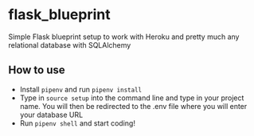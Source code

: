 # flask_blueprint
Simple Flask blueprint setup to work with Heroku and pretty much any relational database with SQLAlchemy

## How to use
- Install `pipenv` and run `pipenv install`
- Type in `source setup` into the command line and type in your project name.
You will then be redirected to the .env file where you will enter your database URL
- Run `pipenv shell` and start coding!
